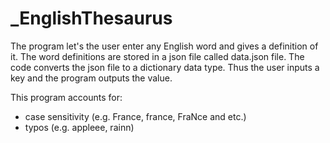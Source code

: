 # _EnglishThesaurus

The program let's the user enter any English word and gives a definition of it. 
The word definitions are stored in a json file called data.json file. The code converts the json file to a dictionary data type. Thus the user 
inputs a key and the program outputs the value.

This program accounts for:
- case sensitivity (e.g. France, france, FraNce and etc.)
- typos (e.g. appleee, rainn)
